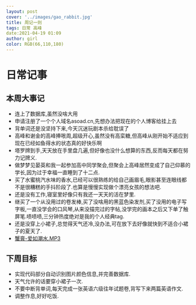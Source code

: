 ```yaml
---
layout: post
cover: '../images/gao_rabbit.jpg'
title: 周记一则
tags: 日常 高峰
date:2021-04-19 01:09
author: girl
color: RGB(66,110,180)
---
```


# 日常记事  
## 本周大事记  
+ 连上了数据库,虽然没啥大用
+ 申请注册了一个个人域名asoad.cn,先想办法把现在的个人博客给挂上去
+ 背单词还是没坚持下来,今天沉迷玩剧本杀给耽误了
+ 高峰和谢金的高峰捧哏周,超级开心,虽然没有高栾糖,但高峰从刚开始不适应到现在已经如鱼得水的状态真的好快乐啊
+ 塔罗牌到手,天天放在手里盘几遍,但好像也没什么想算的东西,反而每天都在努力记牌义.
+ 做梦梦见晏英和我一起参加高中同学聚会,但聚会上高峰居然变成了自己仰慕的学长,因为过于幸福一直睡到了十二点.
+ 买了水蜜桃汽水味的香水,已经可以很熟练的给自己画眉毛,眼影甚至连眼线都不是很糟糕的手抖阶段了.也算是慢慢实现做个漂亮女孩的想法吧.
+ 还是没有工作,寝室里好像只有我还一天天的活在梦里.
+ 继买了一个从没用过的卷发棒,买了没啥用的黑蓝色染发剂,买了没用的电子写字板,一直没学会的口风琴,从来没描完过的字帖,没学完的画本之后又下单了触屏笔.啧啧啧,三分钟热度绝对是我的个人经典tag.
+ 还是没穿上小裙子,总觉得天气还冷,没办法,可在放下去好像就快到不适合小裙子的夏天了.
+ [蟹膏-爱如潮水.MP3](../../../music/xiegao.mp3)  
##  下周目标  
- 实现代码部分自动识别图片颜色信息,并完善数据库.
- 天气允许的话要穿小裙子一次.
- 不要中断背单词,每天完成一张英语六级往年试题卷,背写下来两篇英语作文.
- 调整作息,好好吃饭.
